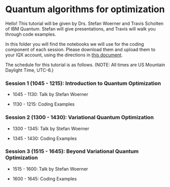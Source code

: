 # Quantum algorithms for optimization

Hello! This tutorial will be given by Drs. Stefan Woerner and Travis Scholten of IBM Quantum. Stefan will give presentations, and Travis will walk you through code examples.

In this folder you will find the notebooks we will use for the coding component of each session. Please download them and upload them to your IQX account, using the directions in [this document](../Uploading.md).

The schedule for this tutorial is as follows. (NOTE: All times are US Mountain Daylight Time, UTC-6.)

### Session 1 (1045 - 1215): Introduction to Quantum Optimization

* 1045 - 1130: Talk by Stefan Woerner

* 1130 - 1215: Coding Examples

### Session 2 (1300 - 1430): Variational Quantum Optimization

* 1300 - 1345: Talk by Stefan Woerner

* 1345 - 1430: Coding Examples

### Session 3 (1515 - 1645): Beyond Variational Quantum Optimization

* 1515 - 1600: Talk by Stefan Woerner

* 1600 - 1645: Coding Examples
